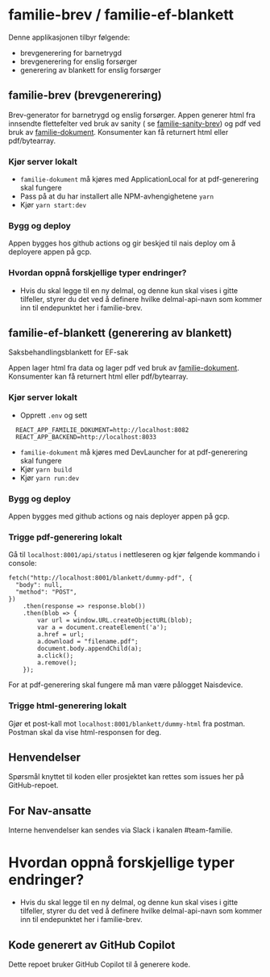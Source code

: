 # familie-brev / familie-ef-blankett
Denne applikasjonen tilbyr følgende:
- brevgenerering for barnetrygd
- brevgenerering for enslig forsørger
- generering av blankett for enslig forsørger

 ## familie-brev (brevgenerering)

Brev-generator for barnetrygd og enslig forsørger.
Appen generer html fra innsendte flettefelter ved bruk av sanity (
se [familie-sanity-brev](https://github.com/navikt/familie-sanity-brev)) og pdf ved bruk
av [familie-dokument](https://github.com/navikt/familie-dokument).
Konsumenter kan få returnert html eller pdf/bytearray.

### Kjør server lokalt

* `familie-dokument` må kjøres med ApplicationLocal for at pdf-generering skal fungere
* Pass på at du har installert alle NPM-avhengighetene `yarn`
* Kjør `yarn start:dev`

### Bygg og deploy

Appen bygges hos github actions og gir beskjed til nais deploy om å deployere appen på gcp.

### Hvordan oppnå forskjellige typer endringer?

* Hvis du skal legge til en ny delmal, og denne kun skal vises i gitte tilfeller, styrer du det ved å definere hvilke
  delmal-api-navn som kommer inn til endepunktet her i familie-brev.

 ## familie-ef-blankett (generering av blankett)

Saksbehandlingsblankett for EF-sak

Appen lager html fra data og lager pdf ved bruk av [familie-dokument](https://github.com/navikt/familie-dokument).
Konsumenter kan få returnert html eller pdf/bytearray.

### Kjør server lokalt

* Opprett `.env` og sett
```
  REACT_APP_FAMILIE_DOKUMENT=http://localhost:8082
  REACT_APP_BACKEND=http://localhost:8033
```
* `familie-dokument` må kjøres med DevLauncher for at pdf-generering skal fungere
* Kjør `yarn build`
* Kjør `yarn run:dev`

### Bygg og deploy

Appen bygges med github actions og nais deployer appen på gcp. 

### Trigge pdf-generering lokalt

Gå til `localhost:8001/api/status` i nettleseren og kjør følgende kommando i console:
```
fetch("http://localhost:8001/blankett/dummy-pdf", {
  "body": null,
  "method": "POST",
})        
    .then(response => response.blob())
    .then(blob => {
        var url = window.URL.createObjectURL(blob);
        var a = document.createElement('a');
        a.href = url;
        a.download = "filename.pdf";
        document.body.appendChild(a); 
        a.click();    
        a.remove();           
    });
```
For at pdf-generering skal fungere må man være pålogget Naisdevice.

### Trigge html-generering lokalt
Gjør et post-kall mot `localhost:8001/blankett/dummy-html` fra postman.
Postman skal da vise html-responsen for deg.

## Henvendelser

Spørsmål knyttet til koden eller prosjektet kan rettes som issues her på GitHub-repoet.

## For Nav-ansatte

Interne henvendelser kan sendes via Slack i kanalen #team-familie.

# Hvordan oppnå forskjellige typer endringer?

* Hvis du skal legge til en ny delmal, og denne kun skal vises i gitte tilfeller, styrer du det ved å definere hvilke
  delmal-api-navn som kommer inn til endepunktet her i familie-brev.

## Kode generert av GitHub Copilot

Dette repoet bruker GitHub Copilot til å generere kode.